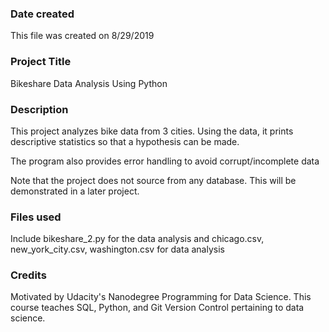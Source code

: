 ### Date created
This file was created on 8/29/2019

### Project Title
Bikeshare Data Analysis Using Python

### Description
This project analyzes bike data from 3 cities. Using the data, it prints descriptive statistics so that a hypothesis can be made.

The program also provides error handling to avoid corrupt/incomplete data

Note that the project does not source from any database. This will be demonstrated in a later project.

### Files used
Include bikeshare_2.py for the data analysis and chicago.csv, new_york_city.csv, washington.csv for data analysis 

### Credits
Motivated by Udacity's Nanodegree Programming for Data Science. This course teaches SQL, Python, and Git Version Control pertaining to data science.
